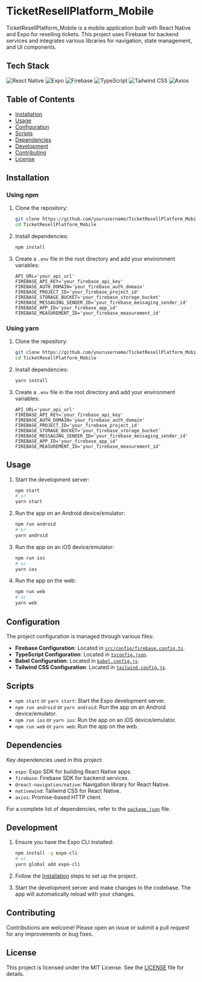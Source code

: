# TicketResellPlatform_Mobile

TicketResellPlatform_Mobile is a mobile application built with React Native and Expo for reselling tickets. This project uses Firebase for backend services and integrates various libraries for navigation, state management, and UI components.

## Tech Stack

![React Native](https://img.shields.io/badge/React%20Native-20232A?style=for-the-badge&logo=react&logoColor=61DAFB)
![Expo](https://img.shields.io/badge/Expo-1B1F23?style=for-the-badge&logo=expo&logoColor=white)
![Firebase](https://img.shields.io/badge/Firebase-FFCA28?style=for-the-badge&logo=firebase&logoColor=white)
![TypeScript](https://img.shields.io/badge/TypeScript-007ACC?style=for-the-badge&logo=typescript&logoColor=white)
![Tailwind CSS](https://img.shields.io/badge/Tailwind_CSS-38B2AC?style=for-the-badge&logo=tailwind-css&logoColor=white)
![Axios](https://img.shields.io/badge/Axios-5A29E4?style=for-the-badge&logo=axios&logoColor=white)


## Table of Contents

- [Installation](#installation)
- [Usage](#usage)
- [Configuration](#configuration)
- [Scripts](#scripts)
- [Dependencies](#dependencies)
- [Development](#development)
- [Contributing](#contributing)
- [License](#license)

## Installation

### Using npm

1. Clone the repository:
    ```sh
    git clone https://github.com/yourusername/TicketResellPlatform_Mobile.git
    cd TicketResellPlatform_Mobile
    ```

2. Install dependencies:
    ```sh
    npm install
    ```

3. Create a `.env` file in the root directory and add your environment variables:
    ```env
    API_URL='your_api_url'
    FIREBASE_API_KEY='your_firebase_api_key'
    FIREBASE_AUTH_DOMAIN='your_firebase_auth_domain'
    FIREBASE_PROJECT_ID='your_firebase_project_id'
    FIREBASE_STORAGE_BUCKET='your_firebase_storage_bucket'
    FIREBASE_MESSAGING_SENDER_ID='your_firebase_messaging_sender_id'
    FIREBASE_APP_ID='your_firebase_app_id'
    FIREBASE_MEASUREMENT_ID='your_firebase_measurement_id'
    ```

### Using yarn

1. Clone the repository:
    ```sh
    git clone https://github.com/yourusername/TicketResellPlatform_Mobile.git
    cd TicketResellPlatform_Mobile
    ```

2. Install dependencies:
    ```sh
    yarn install
    ```

3. Create a `.env` file in the root directory and add your environment variables:
    ```env
    API_URL='your_api_url'
    FIREBASE_API_KEY='your_firebase_api_key'
    FIREBASE_AUTH_DOMAIN='your_firebase_auth_domain'
    FIREBASE_PROJECT_ID='your_firebase_project_id'
    FIREBASE_STORAGE_BUCKET='your_firebase_storage_bucket'
    FIREBASE_MESSAGING_SENDER_ID='your_firebase_messaging_sender_id'
    FIREBASE_APP_ID='your_firebase_app_id'
    FIREBASE_MEASUREMENT_ID='your_firebase_measurement_id'
    ```

## Usage

1. Start the development server:
    ```sh
    npm start
    # or
    yarn start
    ```

2. Run the app on an Android device/emulator:
    ```sh
    npm run android
    # or
    yarn android
    ```

3. Run the app on an iOS device/emulator:
    ```sh
    npm run ios
    # or
    yarn ios
    ```

4. Run the app on the web:
    ```sh
    npm run web
    # or
    yarn web
    ```

## Configuration

The project configuration is managed through various files:

- **Firebase Configuration**: Located in [`src/config/firebase.config.ts`](src/config/firebase.config.ts).
- **TypeScript Configuration**: Located in [`tsconfig.json`](tsconfig.json).
- **Babel Configuration**: Located in [`babel.config.js`](babel.config.js).
- **Tailwind CSS Configuration**: Located in [`tailwind.config.js`](tailwind.config.js).

## Scripts

- `npm start` or `yarn start`: Start the Expo development server.
- `npm run android` or `yarn android`: Run the app on an Android device/emulator.
- `npm run ios` or `yarn ios`: Run the app on an iOS device/emulator.
- `npm run web` or `yarn web`: Run the app on the web.

## Dependencies

Key dependencies used in this project:

- `expo`: Expo SDK for building React Native apps.
- `firebase`: Firebase SDK for backend services.
- `@react-navigation/native`: Navigation library for React Native.
- `nativewind`: Tailwind CSS for React Native.
- `axios`: Promise-based HTTP client.

For a complete list of dependencies, refer to the [`package.json`](package.json) file.

## Development

1. Ensure you have the Expo CLI installed:
    ```sh
    npm install -g expo-cli
    # or
    yarn global add expo-cli
    ```

2. Follow the [Installation](#installation) steps to set up the project.

3. Start the development server and make changes to the codebase. The app will automatically reload with your changes.

## Contributing

Contributions are welcome! Please open an issue or submit a pull request for any improvements or bug fixes.

## License

This project is licensed under the MIT License. See the [LICENSE](LICENSE) file for details.